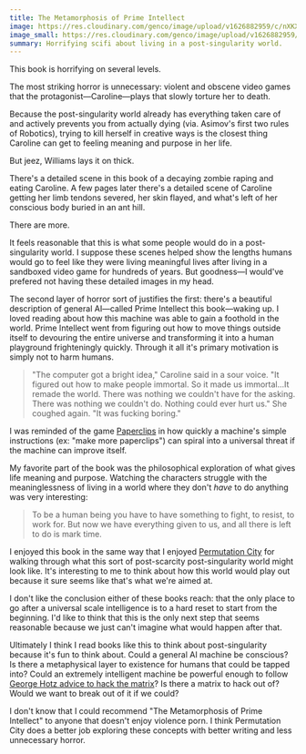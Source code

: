 ```yaml
---
title: The Metamorphosis of Prime Intellect
image: https://res.cloudinary.com/genco/image/upload/v1626882959/c/nXKX.jpg
image_small: https://res.cloudinary.com/genco/image/upload/v1626882959/c/nXKX.jpg
summary: Horrifying scifi about living in a post-singularity world.
---
```


This book is horrifying on several levels.

The most striking horror is unnecessary: violent and obscene video games that the protagonist—Caroline—plays that slowly torture her to death.

Because the post-singularity world already has everything taken care of and actively prevents you from actually dying (via. Asimov's first two rules of Robotics), trying to kill herself in creative ways is the closest thing Caroline can get to feeling meaning and purpose in her life.

But jeez, Williams lays it on thick.

There's a detailed scene in this book of a decaying zombie raping and eating Caroline. A few pages later there's a detailed scene of Caroline getting her limb tendons severed, her skin flayed, and what's left of her conscious body buried in an ant hill.

There are more.

It feels reasonable that this is what some people would do in a post-singularity world. I suppose these scenes helped show the lengths humans would go to feel like they were living meaningful lives after living in a sandboxed video game for hundreds of years. But goodness—I would've prefered not having these detailed images in my head.

The second layer of horror sort of justifies the first: there's a beautiful description of general AI—called Prime Intellect this book—waking up. I loved reading about how this machine was able to gain a foothold in the world. Prime Intellect went from figuring out how to move things outside itself to devouring the entire universe and transforming it into a human playground frighteningly quickly. Through it all it's primary motivation is simply not to harm humans.

> "The computer got a bright idea," Caroline said in a sour voice. "It figured out how to make people immortal. So it made us immortal...It remade the world. There was nothing we couldn't have for the asking. There was nothing we couldn't do. Nothing could ever hurt us." She coughed again. "It was fucking boring."

I was reminded of the game [Paperclips](https://www.decisionproblem.com/paperclips/index2.html) in how quickly a machine's simple instructions (ex: "make more paperclips") can spiral into a universal threat if the machine can improve itself.

My favorite part of the book was the philosophical exploration of what gives life meaning and purpose. Watching the characters struggle with the meaninglessness of living in a world where they don't _have_ to do anything was very interesting:

> To be a human being you have to have something to fight, to resist, to work for. But now we have everything given to us, and all there is left to do is mark time.

I enjoyed this book in the same way that I enjoyed [Permutation City](https://en.wikipedia.org/wiki/Permutation_City) for walking through what this sort of post-scarcity post-singularity world might look like. It's interesting to me to think about how this world would play out because it sure seems like that's what we're aimed at.

I don't like the conclusion either of these books reach: that the only place to go after a universal scale intelligence is to a hard reset to start from the beginning. I'd like to think that this is the only next step that seems reasonable because we just can't imagine what would happen after that.

Ultimately I think I read books like this to think about post-singularity because it's fun to think about. Could a general AI machine be conscious? Is there a metaphysical layer to existence for humans that could be tapped into? Could an extremely intelligent machine be powerful enough to follow [George Hotz advice to hack the matrix](https://youtu.be/ESXOAJRdcwQ)? Is there a matrix to hack out of? Would we want to break out of it if we could?

I don't know that I could recommend "The Metamorphosis of Prime Intellect" to anyone that doesn't enjoy violence porn. I think Permutation City does a better job exploring these concepts with better writing and less unnecessary horror.
